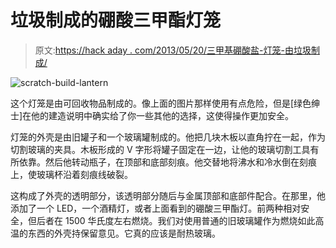 # 垃圾制成的硼酸三甲酯灯笼

> 原文:[https://hack aday . com/2013/05/20/三甲基硼酸盐-灯笼-由垃圾制成/](https://hackaday.com/2013/05/20/trimethyl-borate-lantern-built-from-garbage/)

![scratch-build-lantern](../Images/0d2e9d34d5133515e56fb9fa1489b498.png)

这个灯笼是由可回收物品制成的。像上面的图片那样使用有点危险，但是[绿色绅士]在他的建造说明中确实给了你一些其他的选择，这使得操作更加安全。

灯笼的外壳是由旧罐子和一个玻璃罐制成的。他把几块木板以直角拧在一起，作为切割玻璃的夹具。木板形成的 V 字形将罐子固定在一边，让他的玻璃切割工具有所依靠。然后他转动瓶子，在顶部和底部刻痕。他交替地将沸水和冷水倒在刻痕上，使玻璃杯沿着刻痕线破裂。

这构成了外壳的透明部分，该透明部分随后与金属顶部和底部件配合。在那里，他添加了一个 LED，一个酒精灯，或者上面看到的硼酸三甲酯灯。前两种相对安全，但后者在 1500 华氏度左右燃烧。我们对使用普通的旧玻璃罐作为燃烧如此高温的东西的外壳持保留意见。它真的应该是耐热玻璃。